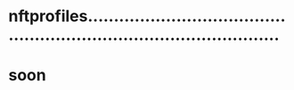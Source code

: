 # nftprofiles..........................................................................................
# soon
